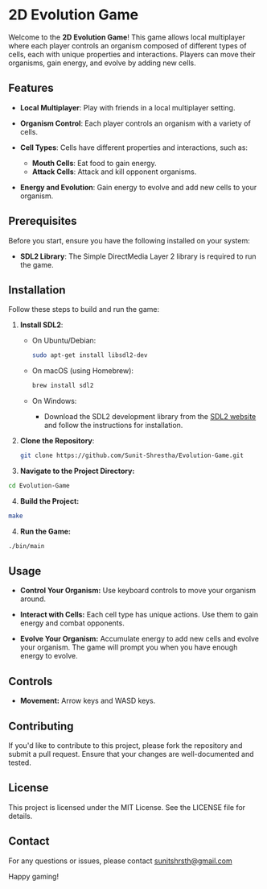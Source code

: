 # 2D Evolution Game

Welcome to the **2D Evolution Game**! This game allows local multiplayer where each player controls an organism composed of different types of cells, each with unique properties and interactions. Players can move their organisms, gain energy, and evolve by adding new cells.

## Features

- **Local Multiplayer**: Play with friends in a local multiplayer setting.

- **Organism Control**: Each player controls an organism with a variety of cells.

- **Cell Types**: Cells have different properties and interactions, such as:
  - **Mouth Cells**: Eat food to gain energy.
  - **Attack Cells**: Attack and kill opponent organisms.
	
- **Energy and Evolution**: Gain energy to evolve and add new cells to your organism.

## Prerequisites

Before you start, ensure you have the following installed on your system:

- **SDL2 Library**: The Simple DirectMedia Layer 2 library is required to run the game.

## Installation

Follow these steps to build and run the game:

1. **Install SDL2**:

   - On Ubuntu/Debian:

     ```bash
     sudo apt-get install libsdl2-dev
     ```
   - On macOS (using Homebrew):

     ```bash
     brew install sdl2
     ```
   - On Windows:
     - Download the SDL2 development library from the [SDL2 website](https://www.libsdl.org/download-2.0.php) and follow the instructions for installation.

2. **Clone the Repository**:
   ```bash
   git clone https://github.com/Sunit-Shrestha/Evolution-Game.git
   ```
3. **Navigate to the Project Directory:**

```bash
cd Evolution-Game
```
4. **Build the Project:**

```bash
make
```
4. **Run the Game:**

```bash
./bin/main
```
## Usage
- **Control Your Organism:** Use keyboard controls to move your organism around.

- **Interact with Cells:** Each cell type has unique actions. Use them to gain energy and combat opponents.

- **Evolve Your Organism:** Accumulate energy to add new cells and evolve your organism. The game will prompt you when you have enough energy to evolve.

## Controls
- **Movement:** Arrow keys and WASD keys.

## Contributing
If you'd like to contribute to this project, please fork the repository and submit a pull request. Ensure that your changes are well-documented and tested.

## License
This project is licensed under the MIT License. See the LICENSE file for details.

## Contact
For any questions or issues, please contact sunitshrsth@gmail.com

Happy gaming!